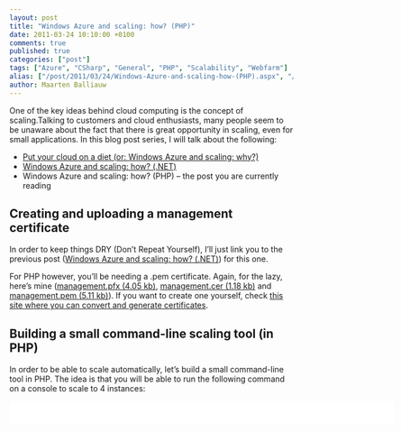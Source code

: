 ```yaml
---
layout: post
title: "Windows Azure and scaling: how? (PHP)"
date: 2011-03-24 10:10:00 +0100
comments: true
published: true
categories: ["post"]
tags: ["Azure", "CSharp", "General", "PHP", "Scalability", "Webfarm"]
alias: ["/post/2011/03/24/Windows-Azure-and-scaling-how-(PHP).aspx", "/post/2011/03/24/windows-azure-and-scaling-how-(php).aspx"]
author: Maarten Balliauw
---
```

<p>One of the key ideas behind cloud computing is the concept of scaling.Talking to customers and cloud enthusiasts, many people seem to be unaware about the fact that there is great opportunity in scaling, even for small applications. In this blog post series, I will talk about the following:</p>
<ul>
<li><a href="/post/2011/03/09/Put-your-cloud-on-a-diet-(or-Windows-Azure-and-scaling-why).aspx">Put your cloud on a diet (or: Windows Azure and scaling: why?)</a></li>
<li><a href="/post/2011/03/21/Windows-Azure-and-scaling-how-(NET).aspx">Windows Azure and scaling: how? (.NET)</a> </li>
<li>Windows Azure and scaling: how? (PHP) &ndash; the post you are currently reading </li>
</ul>
<h2>Creating and uploading a management certificate</h2>
<p>In order to keep things DRY (Don&rsquo;t Repeat Yourself), I&rsquo;ll just link you to the previous post (<a href="/post/2011/03/09/Windows-Azure-and-scaling-how-(NET).aspx">Windows Azure and scaling: how? (.NET)</a>) for this one.</p>
<p>For PHP however, you&rsquo;ll be needing a .pem certificate. Again, for the lazy, here&rsquo;s mine (<a href="/files/2011/3/management.pfx">management.pfx (4.05 kb)</a>, <a href="/files/2011/3/management.cer">management.cer (1.18 kb)</a> and <a href="/files/2011/3/management.pem">management.pem (5.11 kb)</a>). If you want to create one yourself, check <a href="https://www.sslshopper.com/ssl-converter.html" target="_blank">this site where you can convert and generate certificates</a>.</p>
<h2>Building a small command-line scaling tool (in PHP)</h2>
<p>In order to be able to scale automatically, let&rsquo;s build a small command-line tool in PHP. The idea is that you will be able to run the following command on a console to scale to 4 instances:</p>
<div id="scid:9D7513F9-C04C-4721-824A-2B34F0212519:8812ddcc-e594-4b9e-aeeb-f3aad01ef3d0" class="wlWriterEditableSmartContent" style="padding-bottom: 0px; margin: 0px; padding-left: 0px; padding-right: 0px; display: inline; float: none; padding-top: 0px">
<pre style="background-color: white; width: 682px; height: 41px; overflow: auto;"><div><!--

Code highlighting produced by Actipro CodeHighlighter (freeware)
http://www.CodeHighlighter.com/

--><span style="color: #008080;">1</span> <span style="color: #000000;">php autoscale</span><span style="color: #000000;">.</span><span style="color: #000000;">php </span><span style="color: #000000;">"</span><span style="color: #000000;">management.cer</span><span style="color: #000000;">"</span><span style="color: #000000;"> </span><span style="color: #000000;">"</span><span style="color: #000000;">subscription-id0</span><span style="color: #000000;">"</span><span style="color: #000000;"> </span><span style="color: #000000;">"</span><span style="color: #000000;">service-name</span><span style="color: #000000;">"</span><span style="color: #000000;"> </span><span style="color: #000000;">"</span><span style="color: #000000;">role-name</span><span style="color: #000000;">"</span><span style="color: #000000;"> </span><span style="color: #000000;">"</span><span style="color: #000000;">production</span><span style="color: #000000;">"</span><span style="color: #000000;"> </span><span style="color: #000000;">4</span></div></pre>
<!-- Code inserted with Steve Dunn's Windows Live Writer Code Formatter Plugin.  http://dunnhq.com --></div>
<div id="scid:9D7513F9-C04C-4721-824A-2B34F0212519:e783445e-3251-41f2-b846-e8eb1710b12c" class="wlWriterEditableSmartContent" style="padding-bottom: 0px; margin: 0px; padding-left: 0px; padding-right: 0px; display: inline; float: none; padding-top: 0px"><!-- Code inserted with Steve Dunn's Windows Live Writer Code Formatter Plugin.  http://dunnhq.com --></div>
<div id="scid:9D7513F9-C04C-4721-824A-2B34F0212519:bafd65de-ba5d-4fff-9745-6afb9bd8395f" class="wlWriterEditableSmartContent" style="padding-bottom: 0px; margin: 0px; padding-left: 0px; padding-right: 0px; display: inline; float: none; padding-top: 0px"><!-- Code inserted with Steve Dunn's Windows Live Writer Code Formatter Plugin.  http://dunnhq.com --></div>
<p>Or down to 2 instances:</p>
<pre><div id="scid:9D7513F9-C04C-4721-824A-2B34F0212519:420a475d-b61d-41b6-848a-291e1f6ab7b4" class="wlWriterEditableSmartContent" style="padding-bottom: 0px; margin: 0px; padding-left: 0px; padding-right: 0px; display: inline; float: none; padding-top: 0px"><pre style="background-color: white; width: 682px; height: 41px; overflow: auto;"><div><!--

Code highlighting produced by Actipro CodeHighlighter (freeware)
http://www.CodeHighlighter.com/

--><span style="color: #008080;">1</span> <span style="color: #000000;">php autoscale</span><span style="color: #000000;">.</span><span style="color: #000000;">php </span><span style="color: #000000;">"</span><span style="color: #000000;">management.cer</span><span style="color: #000000;">"</span><span style="color: #000000;"> </span><span style="color: #000000;">"</span><span style="color: #000000;">subscription-id</span><span style="color: #000000;">"</span><span style="color: #000000;"> </span><span style="color: #000000;">"</span><span style="color: #000000;">service-name</span><span style="color: #000000;">"</span><span style="color: #000000;"> </span><span style="color: #000000;">"</span><span style="color: #000000;">role-name</span><span style="color: #000000;">"</span><span style="color: #000000;"> </span><span style="color: #000000;">"</span><span style="color: #000000;">production</span><span style="color: #000000;">"</span><span style="color: #000000;"> </span><span style="color: #000000;">2</span></div></pre>
<!-- Code inserted with Steve Dunn's Windows Live Writer Code Formatter Plugin.  http://dunnhq.com --></div>
</pre>
<p>Will this work on Linux? Yup! Will this work on Windows? Yup! Now let&rsquo;s get started.</p>
<p>The <a href="http://phpazure.codeplex.com/" target="_blank">Windows Azure SDK for PHP</a> will be quite handy to do this kind of thing. Download the <a href="http://phpazure.codeplex.com/SourceControl/list/changesets" target="_blank">latest source code</a> (as the <em>Microsoft_WindowsAzure_Management_Client</em> class we&rsquo;ll be using is not released officially yet).</p>
<p>Our script starts like this:</p>
<div id="scid:9D7513F9-C04C-4721-824A-2B34F0212519:3cb613c4-2fca-4ade-87fd-0151bf9d9f17" class="wlWriterEditableSmartContent" style="padding-bottom: 0px; margin: 0px; padding-left: 0px; padding-right: 0px; display: inline; float: none; padding-top: 0px">
<pre style="background-color: white; width: 682px; height: 124px; overflow: auto;"><div><!--

Code highlighting produced by Actipro CodeHighlighter (freeware)
http://www.CodeHighlighter.com/

--><span style="color: #008080;">1</span> <span style="color: #000000;">&lt;?</span><span style="color: #000000;">php
</span><span style="color: #008080;">2</span> <span style="color: #008000;">//</span><span style="color: #008000;"> Set include path</span><span style="color: #008000;">
</span><span style="color: #008080;">3</span> <span style="color: #800080;">$path</span><span style="color: #000000;"> </span><span style="color: #000000;">=</span><span style="color: #000000;"> </span><span style="color: #0000FF;">array</span><span style="color: #000000;">(</span><span style="color: #000000;">'</span><span style="color: #000000;">./library/</span><span style="color: #000000;">'</span><span style="color: #000000;">,</span><span style="color: #000000;"> </span><span style="color: #008080;">get_include_path</span><span style="color: #000000;">());
</span><span style="color: #008080;">4</span> <span style="color: #008080;">set_include_path</span><span style="color: #000000;">(</span><span style="color: #008080;">implode</span><span style="color: #000000;">(PATH_SEPARATOR</span><span style="color: #000000;">,</span><span style="color: #000000;"> </span><span style="color: #800080;">$path</span><span style="color: #000000;">));
</span><span style="color: #008080;">5</span> <span style="color: #000000;">
</span><span style="color: #008080;">6</span> <span style="color: #008000;">//</span><span style="color: #008000;"> Microsoft_WindowsAzure_Management_Client</span><span style="color: #008000;">
</span><span style="color: #008080;">7</span> <span style="color: #0000FF;">require_once</span><span style="color: #000000;"> </span><span style="color: #000000;">'</span><span style="color: #000000;">Microsoft/WindowsAzure/Management/Client.php</span><span style="color: #000000;">'</span><span style="color: #000000;">;</span></div></pre>
<!-- Code inserted with Steve Dunn's Windows Live Writer Code Formatter Plugin.  http://dunnhq.com --></div>
<p>This is just making sure all necessary libraries have been loaded. next, call out to the <em>Microsoft_WindowsAzure_Management_Client</em> class&rsquo; <em>setInstanceCountBySlot()</em> method to set the instance count to the requested number. Easy! And in fact even easier than Microsoft's <a href="/post/2011/03/09/Windows-Azure-and-scaling-how-(NET).aspx">.NET version of this</a>.</p>
<div id="scid:9D7513F9-C04C-4721-824A-2B34F0212519:8b75d59b-2145-4a26-83d5-a68c1e5b7e50" class="wlWriterEditableSmartContent" style="padding-bottom: 0px; margin: 0px; padding-left: 0px; padding-right: 0px; display: inline; float: none; padding-top: 0px">
<pre style="background-color: white; width: 682px; height: 125px; overflow: auto;"><div><!--

Code highlighting produced by Actipro CodeHighlighter (freeware)
http://www.CodeHighlighter.com/

--><span style="color: #008080;">1</span> <span style="color: #008000;">//</span><span style="color: #008000;"> Do the magic</span><span style="color: #008000;">
</span><span style="color: #008080;">2</span> <span style="color: #800080;">$managementClient</span><span style="color: #000000;"> </span><span style="color: #000000;">=</span><span style="color: #000000;"> </span><span style="color: #0000FF;">new</span><span style="color: #000000;"> Microsoft_WindowsAzure_Management_Client(</span><span style="color: #800080;">$subscriptionId</span><span style="color: #000000;">,</span><span style="color: #000000;"> </span><span style="color: #800080;">$certificateFile</span><span style="color: #000000;">,</span><span style="color: #000000;"> </span><span style="color: #000000;">''</span><span style="color: #000000;">);
</span><span style="color: #008080;">3</span> <span style="color: #000000;">
</span><span style="color: #008080;">4</span> <span style="color: #0000FF;">echo</span><span style="color: #000000;"> </span><span style="color: #000000;">"</span><span style="color: #000000;">Uploading new configuration...\r\n</span><span style="color: #000000;">"</span><span style="color: #000000;">;
</span><span style="color: #008080;">5</span> <span style="color: #000000;">
</span><span style="color: #008080;">6</span> <span style="color: #800080;">$managementClient</span><span style="color: #000000;">-&gt;</span><span style="color: #000000;">setInstanceCountBySlot(</span><span style="color: #800080;">$serviceName</span><span style="color: #000000;">,</span><span style="color: #000000;"> </span><span style="color: #800080;">$slot</span><span style="color: #000000;">,</span><span style="color: #000000;"> </span><span style="color: #800080;">$roleName</span><span style="color: #000000;">,</span><span style="color: #000000;"> </span><span style="color: #800080;">$instanceCount</span><span style="color: #000000;">);
</span><span style="color: #008080;">7</span> <span style="color: #000000;">
</span><span style="color: #008080;">8</span> <span style="color: #0000FF;">echo</span><span style="color: #000000;"> </span><span style="color: #000000;">"</span><span style="color: #000000;">Finished.\r\n</span><span style="color: #000000;">"</span><span style="color: #000000;">;</span></div></pre>
<!-- Code inserted with Steve Dunn's Windows Live Writer Code Formatter Plugin.  http://dunnhq.com --></div>
<p>Here&rsquo;s the full script:</p>
<div id="scid:9D7513F9-C04C-4721-824A-2B34F0212519:41c1aec2-a73e-48a5-865d-3120232d2531" class="wlWriterEditableSmartContent" style="padding-bottom: 0px; margin: 0px; padding-left: 0px; padding-right: 0px; display: inline; float: none; padding-top: 0px">
<pre style="background-color: white; width: 682px; height: 273px; overflow: auto;"><div><!--

Code highlighting produced by Actipro CodeHighlighter (freeware)
http://www.CodeHighlighter.com/

--><span style="color: #008080;"> 1</span> <span style="color: #000000;">&lt;?</span><span style="color: #000000;">php
</span><span style="color: #008080;"> 2</span> <span style="color: #008000;">//</span><span style="color: #008000;"> Set include path</span><span style="color: #008000;">
</span><span style="color: #008080;"> 3</span> <span style="color: #800080;">$path</span><span style="color: #000000;"> </span><span style="color: #000000;">=</span><span style="color: #000000;"> </span><span style="color: #0000FF;">array</span><span style="color: #000000;">(</span><span style="color: #000000;">'</span><span style="color: #000000;">./library/</span><span style="color: #000000;">'</span><span style="color: #000000;">,</span><span style="color: #000000;"> </span><span style="color: #008080;">get_include_path</span><span style="color: #000000;">());
</span><span style="color: #008080;"> 4</span> <span style="color: #008080;">set_include_path</span><span style="color: #000000;">(</span><span style="color: #008080;">implode</span><span style="color: #000000;">(PATH_SEPARATOR</span><span style="color: #000000;">,</span><span style="color: #000000;"> </span><span style="color: #800080;">$path</span><span style="color: #000000;">));
</span><span style="color: #008080;"> 5</span> <span style="color: #000000;">
</span><span style="color: #008080;"> 6</span> <span style="color: #008000;">//</span><span style="color: #008000;"> Microsoft_WindowsAzure_Management_Client</span><span style="color: #008000;">
</span><span style="color: #008080;"> 7</span> <span style="color: #0000FF;">require_once</span><span style="color: #000000;"> </span><span style="color: #000000;">'</span><span style="color: #000000;">Microsoft/WindowsAzure/Management/Client.php</span><span style="color: #000000;">'</span><span style="color: #000000;">;
</span><span style="color: #008080;"> 8</span> <span style="color: #000000;">
</span><span style="color: #008080;"> 9</span> <span style="color: #008000;">//</span><span style="color: #008000;"> Some commercial info :-)</span><span style="color: #008000;">
</span><span style="color: #008080;">10</span> <span style="color: #0000FF;">echo</span><span style="color: #000000;"> </span><span style="color: #000000;">"</span><span style="color: #000000;">AutoScale - (c) 2011 Maarten Balliauw\r\n</span><span style="color: #000000;">"</span><span style="color: #000000;">;
</span><span style="color: #008080;">11</span> <span style="color: #0000FF;">echo</span><span style="color: #000000;"> </span><span style="color: #000000;">"</span><span style="color: #000000;">\r\n</span><span style="color: #000000;">"</span><span style="color: #000000;">;
</span><span style="color: #008080;">12</span> <span style="color: #000000;">
</span><span style="color: #008080;">13</span> <span style="color: #008000;">//</span><span style="color: #008000;"> Quick-and-dirty argument check</span><span style="color: #008000;">
</span><span style="color: #008080;">14</span> <span style="color: #0000FF;">if</span><span style="color: #000000;"> (</span><span style="color: #008080;">count</span><span style="color: #000000;">(</span><span style="color: #800080;">$argv</span><span style="color: #000000;">) </span><span style="color: #000000;">!=</span><span style="color: #000000;"> </span><span style="color: #000000;">7</span><span style="color: #000000;">)
</span><span style="color: #008080;">15</span> <span style="color: #000000;">{
</span><span style="color: #008080;">16</span> <span style="color: #000000;">    </span><span style="color: #0000FF;">echo</span><span style="color: #000000;"> </span><span style="color: #000000;">"</span><span style="color: #000000;">Usage:\r\n</span><span style="color: #000000;">"</span><span style="color: #000000;">;
</span><span style="color: #008080;">17</span> <span style="color: #000000;">    </span><span style="color: #0000FF;">echo</span><span style="color: #000000;"> </span><span style="color: #000000;">"</span><span style="color: #000000;">  AutoScale &lt;certificatefile&gt; &lt;subscriptionid&gt; &lt;servicename&gt; &lt;rolename&gt; &lt;slot&gt; &lt;instancecount&gt;\r\n</span><span style="color: #000000;">"</span><span style="color: #000000;">;
</span><span style="color: #008080;">18</span> <span style="color: #000000;">    </span><span style="color: #0000FF;">echo</span><span style="color: #000000;"> </span><span style="color: #000000;">"</span><span style="color: #000000;">\r\n</span><span style="color: #000000;">"</span><span style="color: #000000;">;
</span><span style="color: #008080;">19</span> <span style="color: #000000;">    </span><span style="color: #0000FF;">echo</span><span style="color: #000000;"> </span><span style="color: #000000;">"</span><span style="color: #000000;">Example:\r\n</span><span style="color: #000000;">"</span><span style="color: #000000;">;
</span><span style="color: #008080;">20</span> <span style="color: #000000;">    </span><span style="color: #0000FF;">echo</span><span style="color: #000000;"> </span><span style="color: #000000;">"</span><span style="color: #000000;">  AutoScale mycert.pem 39f53bb4-752f-4b2c-a873-5ed94df029e2 bing Bing.Web production 20\r\n</span><span style="color: #000000;">"</span><span style="color: #000000;">;
</span><span style="color: #008080;">21</span> <span style="color: #000000;">    </span><span style="color: #0000FF;">exit</span><span style="color: #000000;">;
</span><span style="color: #008080;">22</span> <span style="color: #000000;">}
</span><span style="color: #008080;">23</span> <span style="color: #000000;">
</span><span style="color: #008080;">24</span> <span style="color: #008000;">//</span><span style="color: #008000;"> Save arguments to variables</span><span style="color: #008000;">
</span><span style="color: #008080;">25</span> <span style="color: #800080;">$certificateFile</span><span style="color: #000000;"> </span><span style="color: #000000;">=</span><span style="color: #000000;"> </span><span style="color: #800080;">$argv</span><span style="color: #000000;">[</span><span style="color: #000000;">1</span><span style="color: #000000;">];
</span><span style="color: #008080;">26</span> <span style="color: #800080;">$subscriptionId</span><span style="color: #000000;"> </span><span style="color: #000000;">=</span><span style="color: #000000;"> </span><span style="color: #800080;">$argv</span><span style="color: #000000;">[</span><span style="color: #000000;">2</span><span style="color: #000000;">];
</span><span style="color: #008080;">27</span> <span style="color: #800080;">$serviceName</span><span style="color: #000000;"> </span><span style="color: #000000;">=</span><span style="color: #000000;"> </span><span style="color: #800080;">$argv</span><span style="color: #000000;">[</span><span style="color: #000000;">3</span><span style="color: #000000;">];
</span><span style="color: #008080;">28</span> <span style="color: #800080;">$roleName</span><span style="color: #000000;"> </span><span style="color: #000000;">=</span><span style="color: #000000;"> </span><span style="color: #800080;">$argv</span><span style="color: #000000;">[</span><span style="color: #000000;">4</span><span style="color: #000000;">];
</span><span style="color: #008080;">29</span> <span style="color: #800080;">$slot</span><span style="color: #000000;"> </span><span style="color: #000000;">=</span><span style="color: #000000;"> </span><span style="color: #800080;">$argv</span><span style="color: #000000;">[</span><span style="color: #000000;">5</span><span style="color: #000000;">];
</span><span style="color: #008080;">30</span> <span style="color: #800080;">$instanceCount</span><span style="color: #000000;"> </span><span style="color: #000000;">=</span><span style="color: #000000;"> </span><span style="color: #800080;">$argv</span><span style="color: #000000;">[</span><span style="color: #000000;">6</span><span style="color: #000000;">];
</span><span style="color: #008080;">31</span> <span style="color: #000000;">
</span><span style="color: #008080;">32</span> <span style="color: #008000;">//</span><span style="color: #008000;"> Do the magic</span><span style="color: #008000;">
</span><span style="color: #008080;">33</span> <span style="color: #800080;">$managementClient</span><span style="color: #000000;"> </span><span style="color: #000000;">=</span><span style="color: #000000;"> </span><span style="color: #0000FF;">new</span><span style="color: #000000;"> Microsoft_WindowsAzure_Management_Client(</span><span style="color: #800080;">$subscriptionId</span><span style="color: #000000;">,</span><span style="color: #000000;"> </span><span style="color: #800080;">$certificateFile</span><span style="color: #000000;">,</span><span style="color: #000000;"> </span><span style="color: #000000;">''</span><span style="color: #000000;">);
</span><span style="color: #008080;">34</span> <span style="color: #000000;">
</span><span style="color: #008080;">35</span> <span style="color: #0000FF;">echo</span><span style="color: #000000;"> </span><span style="color: #000000;">"</span><span style="color: #000000;">Uploading new configuration...\r\n</span><span style="color: #000000;">"</span><span style="color: #000000;">;
</span><span style="color: #008080;">36</span> <span style="color: #000000;">
</span><span style="color: #008080;">37</span> <span style="color: #800080;">$managementClient</span><span style="color: #000000;">-&gt;</span><span style="color: #000000;">setInstanceCountBySlot(</span><span style="color: #800080;">$serviceName</span><span style="color: #000000;">,</span><span style="color: #000000;"> </span><span style="color: #800080;">$slot</span><span style="color: #000000;">,</span><span style="color: #000000;"> </span><span style="color: #800080;">$roleName</span><span style="color: #000000;">,</span><span style="color: #000000;"> </span><span style="color: #800080;">$instanceCount</span><span style="color: #000000;">);
</span><span style="color: #008080;">38</span> <span style="color: #000000;">
</span><span style="color: #008080;">39</span> <span style="color: #0000FF;">echo</span><span style="color: #000000;"> </span><span style="color: #000000;">"</span><span style="color: #000000;">Finished.\r\n</span><span style="color: #000000;">"</span><span style="color: #000000;">;</span></div></pre>
<!-- Code inserted with Steve Dunn's Windows Live Writer Code Formatter Plugin.  http://dunnhq.com --></div>
<p>Now schedule or cron this (when needed) and enjoy the benefits of scaling your Windows Azure service.</p>
<p>So you&rsquo;re lazy? Here&rsquo;s my sample project (<a href="/files/2011/3/AutoScale-PHP.zip">AutoScale-PHP.zip (181.67 kb)</a>) and the certificates used (<a href="/files/2011/3/management.pfx">management.pfx (4.05 kb)</a>, <a href="/files/2011/3/management.cer">management.cer (1.18 kb)</a>&nbsp;and <a href="/files/2011/3/management.pem">management.pem (5.11 kb)</a>).</p>
{% include imported_disclaimer.html %}
